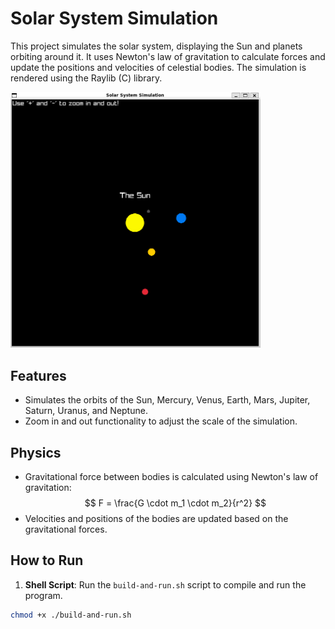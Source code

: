 # Solar System Simulation

This project simulates the solar system, displaying the Sun and planets orbiting around it. It uses Newton's law of gravitation to calculate forces and update the positions and velocities of celestial bodies. The simulation is rendered using the Raylib (C) library.

<img src=screenshot.png width=400px>

## Features
- Simulates the orbits of the Sun, Mercury, Venus, Earth, Mars, Jupiter, Saturn, Uranus, and Neptune.
- Zoom in and out functionality to adjust the scale of the simulation.

## Physics
- Gravitational force between bodies is calculated using Newton's law of gravitation:
  $$
  F = \frac{G \cdot m_1 \cdot m_2}{r^2}
  $$
- Velocities and positions of the bodies are updated based on the gravitational forces.

## How to Run
1. **Shell Script**: Run the `build-and-run.sh` script to compile and run the program.
```bash
chmod +x ./build-and-run.sh
```